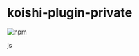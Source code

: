# koishi-plugin-private

[![npm](https://img.shields.io/npm/v/koishi-plugin-private?style=flat-square)](https://www.npmjs.com/package/koishi-plugin-private)

js
